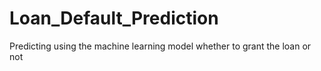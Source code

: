 # Loan_Default_Prediction
Predicting using the machine learning model whether to grant the loan or not
